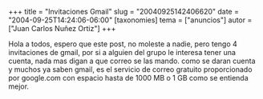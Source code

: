 +++
title = "Invitaciones Gmail"
slug = "20040925142406620"
date = "2004-09-25T14:24:06-06:00"
[taxonomies]
tema = ["anuncios"]
autor = ["Juan Carlos Nuñez Ortiz"]
+++

Hola a todos, espero que este post, no moleste a nadie, pero tengo 4
invitaciones de gmail, por si a alguien del grupo le interesa tener una
cuenta, nada mas digan a que correo se las mando. como se daran cuenta y
muchos ya saben gmail, es el servicio de correo gratuito proporcionado
por google.com con espacio hasta de 1000 MB o 1 GB como se entienda
mejor.

